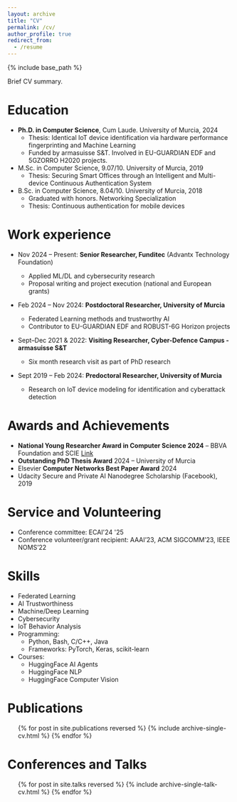 ```yaml
---
layout: archive
title: "CV"
permalink: /cv/
author_profile: true
redirect_from:
  - /resume
---
```


{% include base_path %}

Brief CV summary.

Education
======
* **Ph.D. in Computer Science**, Cum Laude. University of Murcia, 2024  
  * Thesis: Identical IoT device identification via hardware performance fingerprinting and Machine Learning  
  * Funded by armasuisse S&T. Involved in EU-GUARDIAN EDF and 5GZORRO H2020 projects.
* M.Sc. in Computer Science, 9.07/10. University of Murcia, 2019  
  * Thesis: Securing Smart Offices through an Intelligent and Multi-device Continuous Authentication System
* B.Sc. in Computer Science, 8.04/10. University of Murcia, 2018  
  * Graduated with honors. Networking Specialization  
  * Thesis: Continuous authentication for mobile devices


Work experience
======
* Nov 2024 – Present: **Senior Researcher, Funditec** (Advantx Technology Foundation)  
  * Applied ML/DL and cybersecurity research  
  * Proposal writing and project execution (national and European grants)

* Feb 2024 – Nov 2024: **Postdoctoral Researcher, University of Murcia**
  * Federated Learning methods and trustworthy AI  
  * Contributor to EU-GUARDIAN EDF and ROBUST-6G Horizon projects

* Sept–Dec 2021 & 2022: **Visiting Researcher, Cyber-Defence Campus - armasuisse S&T**
  * Six month research visit as part of PhD research

* Sept 2019 – Feb 2024: **Predoctoral Researcher, University of Murcia** 
  * Research on IoT device modeling for identification and cyberattack detection


Awards and Achievements
======
* **National Young Researcher Award in Computer Science 2024** – BBVA Foundation and SCIE [Link](https://www.fbbva.es/galardonados/pedro-miguel-sanchez-sanchez/)
* **Outstanding PhD Thesis Award** 2024 – University of Murcia 
* Elsevier **Computer Networks Best Paper Award** 2024 
* Udacity Secure and Private AI Nanodegree Scholarship (Facebook), 2019


Service and Volunteering
======
* Conference committee: ECAI'24 '25
* Conference volunteer/grant recipient: AAAI’23, ACM SIGCOMM’23, IEEE NOMS’22


Skills
======
* Federated Learning
* AI Trustworthiness
* Machine/Deep Learning
* Cybersecurity
* IoT Behavior Analysis
* Programming:  
  * Python, Bash, C/C++, Java  
  * Frameworks: PyTorch, Keras, scikit-learn
* Courses:
  * HuggingFace AI Agents
  * HuggingFace NLP
  * HuggingFace Computer Vision


Publications
======
  <ul>{% for post in site.publications reversed %}
    {% include archive-single-cv.html %}
  {% endfor %}</ul>

  
Conferences and Talks
======
  <ul>{% for post in site.talks reversed %}
    {% include archive-single-talk-cv.html  %}
  {% endfor %}</ul>

